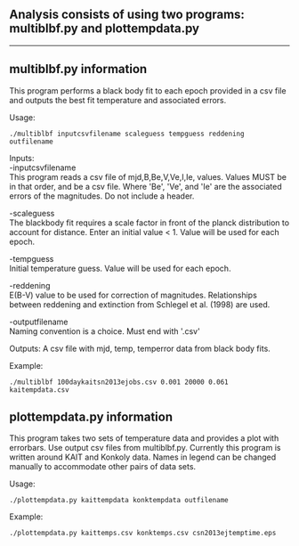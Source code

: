 Analysis consists of using two programs: multiblbf.py and plottempdata.py
--------------------------------------------------------------------------------------------
--------------------------------------------------------------------------------------------

multiblbf.py information
----------------------------
This program performs a black body fit to each epoch provided in a csv file and outputs the best fit temperature and associated errors.

Usage:

	./multiblbf inputcsvfilename scaleguess tempguess reddening outfilename

Inputs:  
-inputcsvfilename  
This program reads a csv file of mjd,B,Be,V,Ve,I,Ie, values. Values MUST be in that order, and be a csv file. Where 'Be', 'Ve', and 'Ie' are the associated errors of the magnitudes. Do not include a header.  

-scaleguess  
The blackbody fit requires a scale factor in front of the planck distribution to account for distance. Enter an initial value < 1. Value will be used for each epoch.  

-tempguess  
Initial temperature guess. Value will be used for each epoch.  

-reddening  
E(B-V) value to be used for correction of magnitudes. Relationships between reddening and extinction from Schlegel et al. (1998) are used.

-outputfilename  
Naming convention is a choice. Must end with '.csv'  

Outputs:
A csv file with mjd, temp, temperror data from black body fits.  

Example:

	./multiblbf 100daykaitsn2013ejobs.csv 0.001 20000 0.061 kaitempdata.csv


plottempdata.py information
----------------------------
This program takes two sets of temperature data and provides a plot with errorbars. Use output csv files from multiblbf.py. Currently this program is written around KAIT and Konkoly data. Names in legend can be changed manually to accommodate other pairs of data sets.  

Usage:  

	./plottempdata.py kaittempdata konktempdata outfilename

Example:  

	./plottempdata.py kaittemps.csv konktemps.csv csn2013ejtemptime.eps
